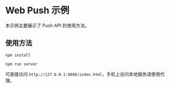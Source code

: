 
# Web Push 示例

本示例主要展示了 Push API 的使用方法。


## 使用方法

```
npm install 

npm run server
```

可直接访问 `http://127.0.0.1:8088/index.html`，手机上访问本地服务请使用代理。

